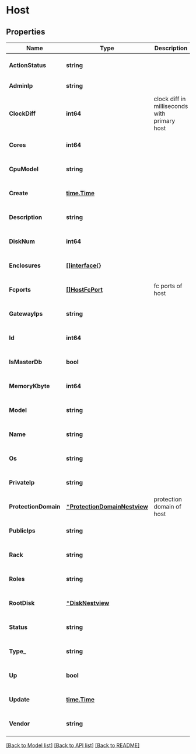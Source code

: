 # Host

## Properties
Name | Type | Description | Notes
------------ | ------------- | ------------- | -------------
**ActionStatus** | **string** |  | [optional] [default to null]
**AdminIp** | **string** |  | [default to null]
**ClockDiff** | **int64** | clock diff in milliseconds with primary host | [optional] [default to null]
**Cores** | **int64** |  | [optional] [default to null]
**CpuModel** | **string** |  | [optional] [default to null]
**Create** | [**time.Time**](time.Time.md) |  | [optional] [default to null]
**Description** | **string** |  | [optional] [default to null]
**DiskNum** | **int64** |  | [optional] [default to null]
**Enclosures** | [**[]interface{}**](interface{}.md) |  | [optional] [default to null]
**Fcports** | [**[]HostFcPort**](HostFcPort.md) | fc ports of host | [optional] [default to null]
**GatewayIps** | **string** |  | [optional] [default to null]
**Id** | **int64** |  | [optional] [default to null]
**IsMasterDb** | **bool** |  | [optional] [default to null]
**MemoryKbyte** | **int64** |  | [optional] [default to null]
**Model** | **string** |  | [optional] [default to null]
**Name** | **string** |  | [optional] [default to null]
**Os** | **string** |  | [optional] [default to null]
**PrivateIp** | **string** |  | [optional] [default to null]
**ProtectionDomain** | [***ProtectionDomainNestview**](ProtectionDomain_Nestview.md) | protection domain of host | [optional] [default to null]
**PublicIps** | **string** |  | [optional] [default to null]
**Rack** | **string** |  | [optional] [default to null]
**Roles** | **string** |  | [optional] [default to null]
**RootDisk** | [***DiskNestview**](Disk_Nestview.md) |  | [optional] [default to null]
**Status** | **string** |  | [optional] [default to null]
**Type_** | **string** |  | [optional] [default to null]
**Up** | **bool** |  | [optional] [default to null]
**Update** | [**time.Time**](time.Time.md) |  | [optional] [default to null]
**Vendor** | **string** |  | [optional] [default to null]

[[Back to Model list]](../README.md#documentation-for-models) [[Back to API list]](../README.md#documentation-for-api-endpoints) [[Back to README]](../README.md)


